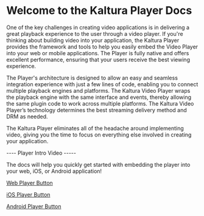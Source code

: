 # Welcome to the Kaltura Player Docs 

One of the key challenges in creating video applications is in delivering a great playback experience to the user through a video player. If you're thinking about building video into your application, the Kaltura Player provides the framework and tools to help you easily embed the Video Player into your web or mobile applications. The Player is fully native and offers excellent performance, ensuring that your users receive the best viewing experience. 

The Player's architecture is designed to allow an easy and seamless integration experience with just a few lines of code, enabling you to connect multiple playback engines and platforms. The Kaltura Video Player wraps the playback engine with the same interface and events, thereby allowing the same plugin code to work across multiple platforms. The Kaltura Video Player’s technology determines the best streaming delivery method and DRM as needed. 

The Kaltura Player eliminates all of the headache around implementing video, giving you the time to focus on everything else involved in creating your application. 

---- Player Intro Video -----

The docs will help you quickly get started with embedding the player into your web, iOS, or Android application! 

[Web Player Button](https://github.com/kaltura/kaltura-player-js/blob/master/docs/getting-started-using-player-studio.md)

[iOS Player Button](https://github.com/tzubeli/developer-portal/blob/master/sdk-portal/getting-started-ios.md)

[Android Player Button](https://github.com/tzubeli/developer-portal/blob/master/sdk-portal/getting-started-android.md)
